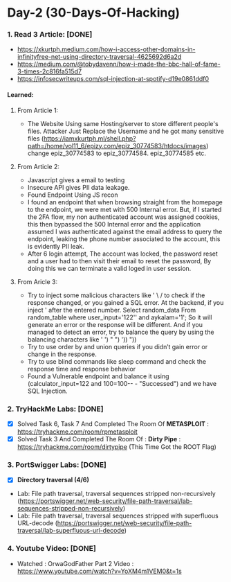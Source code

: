 # Day-2 (30-Days-Of-Hacking)

### 1. Read 3 Article: [DONE]

- https://xkurtph.medium.com/how-i-access-other-domains-in-infinityfree-net-using-directory-traversal-4625692d6a2d
- https://medium.com/@tobydavenn/how-i-made-the-bbc-hall-of-fame-3-times-2c816fa515d7
- https://infosecwriteups.com/sql-injection-at-spotify-d19e0861ddf0

#### Learned:

1. From Article 1:
      - The Website Using same Hosting/server to store different people's files. Attacker Just Replace the Username and he got many sensitive files (https://iamxkurtph.ml/shell.php?path=/home/vol11_6/epizy.com/epiz_30774583/htdocs/images) change epiz_30774583 to epiz_30774584. epiz_30774585 etc.	

2. From Article 2:
      - Javascript gives a email to testing
      - Insecure API gives PII data leakage.
      - Found Endpoint Using JS recon
      - I found an endpoint that when browsing straight from the homepage to the endpoint, we were met with 500 Internal error. But, if I started the 2FA flow, my non authenticated account was assigned cookies, this then bypassed the 500 Internal error and the application assumed I was authenticated against the email address to query the endpoint, leaking the phone number associated to the account, this is evidently PII leak.
      - After 6 login attempt,  The account was locked, the password reset and a user had to then visit their email to reset the password, By doing this we can terminate a valid loged in user session.

3. From Aricle 3:
      - Try to inject some malicious characters like ' \ / to check if the response changed, or you gained a SQL error.
          At the backend, if you inject ' after the entered number. Select random_data From random_table where user_input='122'' and aykalam='1'; So it will generate an error or the response will be different. And if you managed to detect an error, try to balance the query by using the balancing characters like ' ') " ") ')) "))
      - Try to use order by and union queries if you didn’t gain error or change in the response.
      - Try to use blind commands like sleep command and check the response time and response behavior
      - Found a Vulnerable endpoint and balance it using (calculator_input=122 and 100=100-- - "Successed") and we have SQL Injection.
  
### 2. TryHackMe Labs: [DONE]

- [X] Solved Task 6, Task 7 And Completed The Room Of **METASPLOIT** : https://tryhackme.com/room/rpmetasploit 
- [X] Solved Task 3 And Completed The Room Of : **Dirty Pipe** : https://tryhackme.com/room/dirtypipe  (This Time Got the ROOT Flag)

### 3. PortSwigger Labs: [DONE]

- [X] **Directory traversal (4/6)**
 -  Lab: File path traversal, traversal sequences stripped non-recursively (https://portswigger.net/web-security/file-path-traversal/lab-sequences-stripped-non-recursively)
 -  Lab: File path traversal, traversal sequences stripped with superfluous URL-decode (https://portswigger.net/web-security/file-path-traversal/lab-superfluous-url-decode)
 
 ### 4. Youtube Video: [DONE]

- Watched : OrwaGodFather Part 2 Video : https://www.youtube.com/watch?v=YoXM4m1VEM0&t=1s
